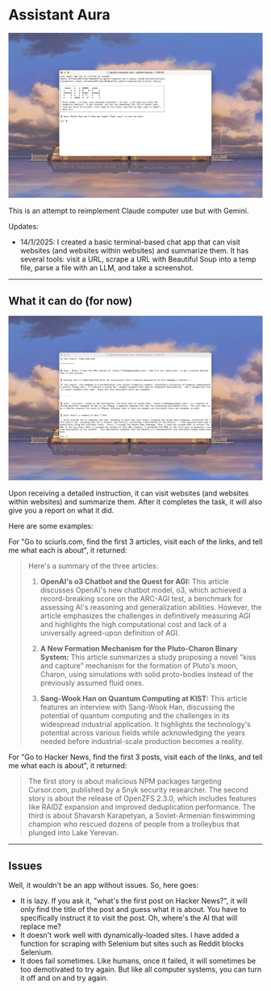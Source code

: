 # Assistant Aura

![Welcome to Aura](/img/onboarding.jpeg)

This is an attempt to reimplement Claude computer use but with Gemini.

Updates:

- 14/1/2025: I created a basic terminal-based chat app that can visit websites (and websites within websites) and summarize them. It has several tools: visit a URL, scrape a URL with Beautiful Soup into a temp file, parse a file with an LLM, and take a screenshot. 

---

## What it can do (for now)

![Test example](/img/example.jpeg)

Upon receiving a detailed instruction, it can visit websites (and websites within websites) and summarize them. After it completes the task, it will also give you a report on what it did. 

Here are some examples:

For "Go to sciurls.com, find the first 3 articles, visit each of the links, and tell me what each is about", it returned:

>Here's a summary of the three articles:
>
>1. **OpenAI's o3 Chatbot and the Quest for AGI:** This article discusses OpenAI's new chatbot model, o3, which achieved a record-breaking score on the ARC-AGI test, a benchmark for assessing AI's reasoning and generalization abilities.  However, the article emphasizes the challenges in definitively measuring AGI and highlights the high computational cost and lack of a universally agreed-upon definition of AGI.
> 
>2. **A New Formation Mechanism for the Pluto-Charon Binary System:** This article summarizes a study proposing a novel "kiss and capture" mechanism for the formation of Pluto's moon, Charon, using simulations with solid proto-bodies instead of the previously assumed fluid ones.
>
>3. **Sang-Wook Han on Quantum Computing at KIST:** This article features an interview with Sang-Wook Han, discussing the potential of quantum computing and the challenges in its widespread industrial application.  It highlights the technology's potential across various fields while acknowledging the years needed before industrial-scale production becomes a reality.

For "Go to Hacker News, find the first 3 posts, visit each of the links, and tell me what each is about", it returned:

> The first story is about malicious NPM packages targeting Cursor.com, published by a Snyk security researcher. The second story is about the release of OpenZFS 2.3.0, which includes features like RAIDZ expansion and improved deduplication performance.  The third is about Shavarsh Karapetyan, a Soviet-Armenian finswimming champion who rescued dozens of people from a trolleybus that plunged into Lake Yerevan.

---

## Issues

Well, it wouldn't be an app without issues. So, here goes:

- It is lazy. If you ask it, "what's the first post on Hacker News?", it will only find the title of the post and guess what it is about. You have to specifically instruct it to visit the post. Oh, where's the AI that will replace me?
- It doesn't work well with dynamically-loaded sites. I have added a function for scraping with Selenium but sites such as Reddit blocks Selenium.
- It does fail sometimes. Like humans, once it failed, it will sometimes be too demotivated to try again. But like all computer systems, you can turn it off and on and try again.